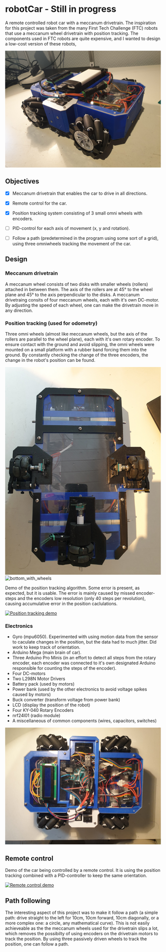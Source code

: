 # robotCar - Still in progress
A remote controlled robot car with a meccanum drivetrain.
The inspiration for this project was taken from the many First Tech Challenge (FTC) robots that use a meccanum wheel drivetrain with position tracking. The components used in FTC robots are quite expensive, and I wanted to design a low-cost version of these robots,

![car](images/car1.jpg)

## Objectives
- [x] Meccanum drivetrain that enables the car to drive in all directions.
- [x] Remote control for the car.
- [x] Position tracking system consisting of 3 small omni wheels with encoders.
- [ ] PID-control for each axis of movement (x, y and rotation).
- [ ] Follow a path (predetermined in the program using some sort of a grid), using three omniwheels tracking the movement of the car.


## Design
### Meccanum drivetrain
A meccanum wheel consists of two disks with smaller wheels (rollers) attached in between them. The axis of the rollers are at 45° to the wheel plane and 45° to the axis perpendicular to the disks. A meccanum drivetraing consits of four meccanum wheels, each with it's own DC-motor. By adjusting the speed of each wheel, one can make the drivetrain move in any direction.
### Position tracking (used for odometry)
Three omni wheels (almost like meccanum wheels, but the axis of the rollers are parallel to the wheel plane), each with it's own rotary encoder. To ensure contact with the ground and avoid slipping, the omni wheels were mounted on a small platform with a rubber band forcing them into the ground. By constantly checking the change of the three encoders, the change in the robot's position can be found. 

![bottom_no_wheels](images/bottom_no_wheels.jpg)
![bottom_with_wheels](images/bottom_with_wheels.jpg)

Demo of the position tracking algorithm. Some error is present, as expected, but it is usable. The error is mainly caused by missed encoder-steps and the encoders low resolution (only 40 steps per revolution), causing accumulative error in the position caclulations.

[![Position tracking demo](https://img.youtube.com/vi/OhbFRzOGtvk/0.jpg)](https://www.youtube.com/watch?v=OhbFRzOGtvk)

### Electronics
- Gyro (mpu6050). Experimented with using motion data from the sensor to caculate changes in the position, but the data had to much jitter. Did work to keep track of orientation.
- Arduino Mega (main brain of car).
- Three Arduino Pro Minis (in an effort to detect all steps from the rotary encoder, each encoder was connected to it's own designated Arduino responsible for counting the steps of the encoder).
- Four DC-motors
- Two L298N Motor Drivers
- Battery pack (used by motors)
- Power bank (used by the other electronics to avoid voltage spikes caused by motors)
- Buck converter (transform voltage from power bank)
- LCD (display the position of the robot)
- Four KY-040 Rotary Encoders
- nrf24l01 (radio module)
- A miscellaneous of common components (wires, capacitors, switches)

![car_top](images/car_top.jpg)


## Remote control
Demo of the car being controlled by a remote control. It is using the position tracking combined with a PID-controller to keep the same orientation.

[![Remote control demo](https://img.youtube.com/vi/tdJjwmVsyyM/0.jpg)](https://www.youtube.com/watch?v=tdJjwmVsyyM)

## Path following
The interesting aspect of this project was to make it follow a path (a simple path: drive straight to the left for 10cm, 10cm forward, 10cm diagonally, or a more complex one: a circle, any mathematical curve). This is not easily achieveable as the the meccanum wheels used for the drivetrain slips a lot, which removes the possibilty of using encoders on the drivetrain motors to track the position.
By using three passively driven wheels to track the position, one can follow a path.

